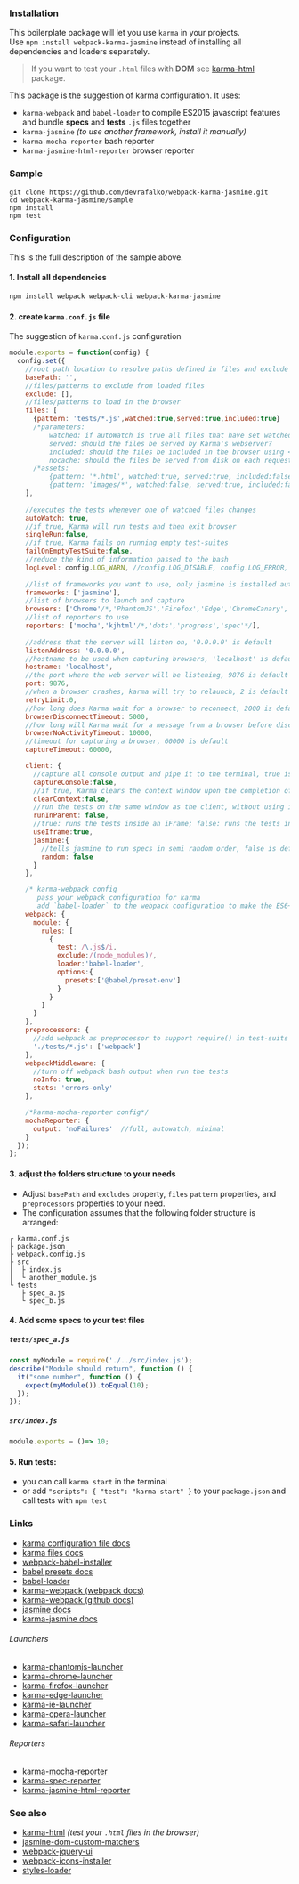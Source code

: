 ### Installation

This boilerplate package will let you use `karma` in your projects.  
Use `npm install webpack-karma-jasmine` instead of installing all dependencies and loaders separately.

> If you want to test your `.html` files with **DOM** see [karma-html](https://www.npmjs.com/package/karma-html) package.

This package is the suggestion of karma configuration. It uses:
* `karma-webpack` and `babel-loader` to compile ES2015 javascript features and bundle **specs** and **tests** `.js` files together
* `karma-jasmine` *(to use another framework, install it manually)*
* `karma-mocha-reporter` bash reporter
* `karma-jasmine-html-reporter` browser reporter

### Sample
`git clone https://github.com/devrafalko/webpack-karma-jasmine.git`  
`cd webpack-karma-jasmine/sample`  
`npm install`  
`npm test`

### Configuration
This is the full description of the sample above.

#### 1. Install all dependencies
```javascript
npm install webpack webpack-cli webpack-karma-jasmine
```

#### 2. create `karma.conf.js` file
The suggestion of `karma.conf.js` configuration

```javascript
module.exports = function(config) {
  config.set({
    //root path location to resolve paths defined in files and exclude
    basePath: '',
    //files/patterns to exclude from loaded files
    exclude: [],
    //files/patterns to load in the browser
    files: [
      {pattern: 'tests/*.js',watched:true,served:true,included:true}
      /*parameters:
          watched: if autoWatch is true all files that have set watched to true will be watched for changes
          served: should the files be served by Karma's webserver?
          included: should the files be included in the browser using <script> tag?
          nocache: should the files be served from disk on each request by Karma's webserver? */
      /*assets:
          {pattern: '*.html', watched:true, served:true, included:false}
          {pattern: 'images/*', watched:false, served:true, included:false} */    
    ],
	
    //executes the tests whenever one of watched files changes
    autoWatch: true,
    //if true, Karma will run tests and then exit browser
    singleRun:false,
    //if true, Karma fails on running empty test-suites
    failOnEmptyTestSuite:false,
    //reduce the kind of information passed to the bash
    logLevel: config.LOG_WARN, //config.LOG_DISABLE, config.LOG_ERROR, config.LOG_INFO, config.LOG_DEBUG
                                      
    //list of frameworks you want to use, only jasmine is installed automatically
    frameworks: ['jasmine'],
    //list of browsers to launch and capture
    browsers: ['Chrome'/*,'PhantomJS','Firefox','Edge','ChromeCanary','Opera','IE','Safari'*/],
    //list of reporters to use
    reporters: ['mocha','kjhtml'/*,'dots','progress','spec'*/],
    
    //address that the server will listen on, '0.0.0.0' is default
    listenAddress: '0.0.0.0',
    //hostname to be used when capturing browsers, 'localhost' is default
    hostname: 'localhost',
    //the port where the web server will be listening, 9876 is default
    port: 9876,
    //when a browser crashes, karma will try to relaunch, 2 is default
    retryLimit:0,
    //how long does Karma wait for a browser to reconnect, 2000 is default
    browserDisconnectTimeout: 5000,
    //how long will Karma wait for a message from a browser before disconnecting from it, 10000 is default
    browserNoActivityTimeout: 10000,
    //timeout for capturing a browser, 60000 is default
    captureTimeout: 60000,

    client: {
      //capture all console output and pipe it to the terminal, true is default
      captureConsole:false,
      //if true, Karma clears the context window upon the completion of running the tests, true is default
      clearContext:false,
      //run the tests on the same window as the client, without using iframe or a new window, false is default
      runInParent: false,
      //true: runs the tests inside an iFrame; false: runs the tests in a new window, true is default
      useIframe:true,
      jasmine:{
        //tells jasmine to run specs in semi random order, false is default
        random: false
      }
    },

    /* karma-webpack config
       pass your webpack configuration for karma
       add `babel-loader` to the webpack configuration to make the ES6+ code readable to the browser */
    webpack: {
      module: {
        rules: [
          {
            test: /\.js$/i,
            exclude:/(node_modules)/,
            loader:'babel-loader',
            options:{
              presets:['@babel/preset-env']
            }
          }
        ]
      }
    },
    preprocessors: {
      //add webpack as preprocessor to support require() in test-suits .js files
      './tests/*.js': ['webpack']
    },
    webpackMiddleware: {
      //turn off webpack bash output when run the tests
      noInfo: true,
      stats: 'errors-only'
    },

    /*karma-mocha-reporter config*/
    mochaReporter: {
      output: 'noFailures'  //full, autowatch, minimal
    }
  });
};
```

#### 3. adjust the folders structure to your needs
* Adjust `basePath` and `excludes` property, `files` `pattern` properties,  and `preprocessors` properties to your need.
* The configuration assumes that the following folder structure is arranged:
```
┌ karma.conf.js
├ package.json
├ webpack.config.js
├ src
│  ├ index.js
│  └ another_module.js
└ tests
   ├ spec_a.js
   └ spec_b.js
```

#### 4. Add some specs to your test files

##### `tests/spec_a.js`
```javascript
const myModule = require('./../src/index.js');
describe("Module should return", function () {
  it("some number", function () {
    expect(myModule()).toEqual(10);
  });
});
```

##### `src/index.js`
```javascript
module.exports = ()=> 10;
```

#### 5. Run tests:
* you can call `karma start` in the terminal
* or add `"scripts": { "test": "karma start" }` to your `package.json` and call tests with `npm test`

### Links
* [karma configuration file docs](http://karma-runner.github.io/1.0/config/configuration-file.html)
* [karma files docs](http://karma-runner.github.io/1.0/config/files.html)
* [webpack-babel-installer](https://www.npmjs.com/package/webpack-babel-installer)
* [babel presets docs](https://babeljs.io/docs/plugins/)
* [babel-loader](https://www.npmjs.com/package/babel-loader)
* [karma-webpack (webpack docs)](https://github.com/webpack/docs/wiki/usage-with-karma)
* [karma-webpack (github docs)](https://github.com/webpack-contrib/karma-webpack)
* [jasmine docs](https://jasmine.github.io/api/edge/global)
* [karma-jasmine docs](https://github.com/karma-runner/karma-jasmine)

###### Launchers
* [karma-phantomjs-launcher](https://www.npmjs.com/package/karma-phantomjs-launcher)
* [karma-chrome-launcher](https://www.npmjs.com/package/karma-chrome-launcher)
* [karma-firefox-launcher](https://www.npmjs.com/package/karma-firefox-launcher)
* [karma-edge-launcher](https://www.npmjs.com/package/karma-edge-launcher)
* [karma-ie-launcher](https://www.npmjs.com/package/karma-ie-launcher)
* [karma-opera-launcher](https://www.npmjs.com/package/karma-opera-launcher)
* [karma-safari-launcher](https://www.npmjs.com/package/karma-safari-launcher)

###### Reporters
* [karma-mocha-reporter](https://www.npmjs.com/package/karma-mocha-reporter)
* [karma-spec-reporter](https://www.npmjs.com/package/karma-spec-reporter)
* [karma-jasmine-html-reporter](https://www.npmjs.com/package/karma-jasmine-html-reporter)

### See also
* [karma-html](https://www.npmjs.com/package/karma-html) *(test your `.html` files in the browser)*
* [jasmine-dom-custom-matchers](https://www.npmjs.com/package/jasmine-dom-custom-matchers)
* [webpack-jquery-ui](https://www.npmjs.com/package/webpack-jquery-ui)
* [webpack-icons-installer](https://www.npmjs.com/package/webpack-icons-installer)
* [styles-loader](https://www.npmjs.com/package/styles-loader)
